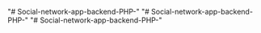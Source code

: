 "# Social-network-app-backend-PHP-" 
"# Social-network-app-backend-PHP-" 
"# Social-network-app-backend-PHP-" 
